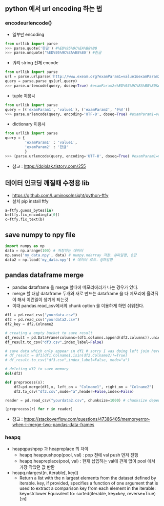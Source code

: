 ## python 에서 url encoding 하는 법
### encodeurlencode()
* 일부만 encoding
```python
from urllib import parse
>>> parse.quote('한글') #%ED%95%9C%EA%B8%80
>>> parse.unquote('%ED%95%9C%EA%B8%80') #한글
```
* 쿼리 string 전체 encode
```python
from urllib import parse
url = parse.urlparse('http://www.exeam.org?examParam1=value1&examParam2=한글') 
query = parse.parse_qs(url.query)
>>> parse.urlencode(query, doseq=True) #examParam2=%ED%95%9C%EA%B8%80&examParam1=value1
```
* tuple 이용시
```python
from urllib import parse
query = [('examParam1', 'value1'), ('examParam2', '한글')]
>>> parse.urlencode(query, encoding='UTF-8', doseq=True) #examParam1=value1&examParam2=%ED%95%9C%EA%B8%80
```
* dictionary 이용시
```python
from urllib import parse
query = {
         'examParam1' : 'value1',
         'examParam2' : '한글'
         }
>>> (parse.urlencode(query, encoding='UTF-8', doseq=True) #examParam1=value1&examParam2=%ED%95%9C%EA%B8%80
```

* 참고 : https://dololak.tistory.com/255


## 데이터 인코딩 깨질때 수정용 lib
* https://github.com/LuminosoInsight/python-ftfy
* 설치 pip install ftfy
``` python
a=ftfy.guess_bytes(in)
b=ftfy.fix_encoding(a[0])
c=ftfy.fix_text(b)
```

## save numpy to npy file
```python
import numpy as np
data = np.arange(100) # 저장하는 데이터
np.save('my_data.npy', data) # numpy.ndarray 저장. @파일명, @값
data2 = np.load('my_data.npy') # 데이터 로드. @파일명
```

## pandas dataframe merge
* pandas dataframe 을 merge 할때에 메모리에러가 나는 경우가 있다.
* merge 할 대상 dataframe 두개와 새로 만드는 dataframe 을 다 메모리에 올려둬야 해서 이런일이 생기게 되는것
* 이때 pandas.read_csv에서의 chunk option 을 이용하게 하면 쉬워진다.
```python
df1 = pd.read_csv("yourdata.csv")
df2 = pd.read_csv("yourdata2.csv")
df2_key = df2.Colname2

# creating a empty bucket to save result
df_result = pd.DataFrame(columns=(df1.columns.append(df2.columns)).unique())
df_result.to_csv("df3.csv",index_label=False)

# save data which only appear in df1 # sorry I was doing left join here. no need to run below two line.
# df_result = df1[df1.Colname1.isin(df2.Colname2)!=True]
# df_result.to_csv("df3.csv",index_label=False, mode="a")

# deleting df2 to save memory
del(df2)

def preprocess(x):
    df2=pd.merge(df1,x, left_on = "Colname1", right_on = "Colname2")
    df2.to_csv("df3.csv",mode="a",header=False,index=False)

reader = pd.read_csv("yourdata2.csv", chunksize=1000) # chunksize depends with you colsize

[preprocess(r) for r in reader]
```
- 참고 : https://stackoverflow.com/questions/47386405/memoryerror-when-i-merge-two-pandas-data-frames

### heapq
* heapqpushpop 과 heapreplace 의 차이
	* heapq.heappushpop(pool, val) : pop 전에 val push 먼저 진행
	* heapq.heapreplace(pool, val) : 현재 삽입하는 val에 관계 없이 pool 에서 가장 작았던 값 반환
* heapq.nlargest(n, iterable[, key])
	* Return a list with the n largest elements from the dataset defined by iterable. key, if provided, specifies a function of one argument that is used to extract a comparison key from each element in the iterable: key=str.lower Equivalent to: sorted(iterable, key=key, reverse=True)[:n]